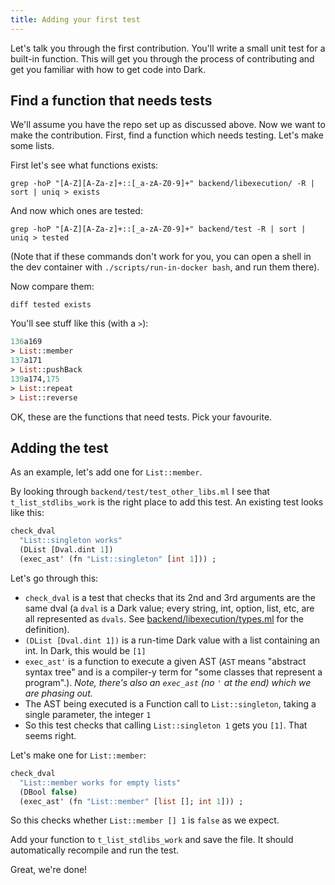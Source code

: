 ```yaml
---
title: Adding your first test
---
```


Let's talk you through the first contribution. You'll write a small unit test
for a built-in function. This will get you through the process of contributing
and get you familiar with how to get code into Dark.

## Find a function that needs tests

We'll assume you have the repo set up as discussed above. Now we want to make
the contribution. First, find a function which needs testing. Let's make some
lists.

First let's see what functions exists:

`grep -hoP "[A-Z][A-Za-z]+::[_a-zA-Z0-9]+" backend/libexecution/ -R | sort | uniq > exists`

And now which ones are tested:

`grep -hoP "[A-Z][A-Za-z]+::[_a-zA-Z0-9]+" backend/test -R | sort | uniq > tested`

(Note that if these commands don't work for you, you can open a shell in the dev container with `./scripts/run-in-docker bash`, and run them there).

Now compare them:

`diff tested exists`

You'll see stuff like this (with a `>`):

```ocaml
136a169
> List::member
137a171
> List::pushBack
139a174,175
> List::repeat
> List::reverse
```

OK, these are the functions that need tests. Pick your favourite.

## Adding the test

As an example, let's add one for `List::member`.

By looking through `backend/test/test_other_libs.ml` I see that `t_list_stdlibs_work` is the right place to add this test. An existing test looks like this:

```ocaml
check_dval
  "List::singleton works"
  (DList [Dval.dint 1])
  (exec_ast' (fn "List::singleton" [int 1])) ;
```

Let's go through this:

- `check_dval` is a test that checks that its 2nd and 3rd arguments are the
  same dval (a `dval` is a Dark value; every string, int, option, list, etc,
  are all represented as `dvals`. See
  [backend/libexecution/types.ml](https://github.com/darklang/dark/blob/master/backend/libexecution/types.ml)
  for the definition).
- `(DList [Dval.dint 1])` is a run-time Dark value with a list containing an
  int. In Dark, this would be `[1]`
- `exec_ast'` is a function to execute a given AST (`AST` means "abstract
  syntax tree" and is a compiler-y term for "some classes that represent a
  program".). *Note, there's also an `exec_ast` (no `'` at the end) which we
  are phasing out.*
- The AST being executed is a Function call to `List::singleton`, taking a
  single parameter, the integer `1`
- So this test checks that calling `List::singleton 1` gets you `[1]`. That
  seems right.

Let's make one for `List::member`:

```ocaml
check_dval
  "List::member works for empty lists"
  (DBool false)
  (exec_ast' (fn "List::member" [list []; int 1])) ;
```

So this checks whether `List::member [] 1` is `false` as we expect.

Add your function to `t_list_stdlibs_work` and save the file. It should
automatically recompile and run the test.

Great, we're done!


